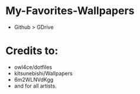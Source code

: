 # My-Favorites-Wallpapers
* Github > GDrive

# Credits to:
* owl4ce/dotfiles
* kitsunebishi/Wallpapers
* 6m2WLNVdKgg
* and for all artists.
